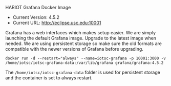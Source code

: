 HARIOT Grafana Docker Image

 * Current Version: 4.5.2
 * Current URL: http://eclipse.usc.edu:10001

Grafana has a web interfaces which makes setup easier. We are simply launching
the default Grafana image. Upgrade to the latest image when needed. We are
using persistent storage so make sure the old formats are compatible with
the newer versions of Grafana before upgrading.

    docker run -d --restart="always" --name=iotsc-grafana -p 10001:3000 -v /home/iotsc/iotsc-grafana-data:/var/lib/grafana grafana/grafana:4.5.2

The `/home/iotsc/iotsc-grafana-data` folder is used for persistent storage
and the container is set to always restart.

